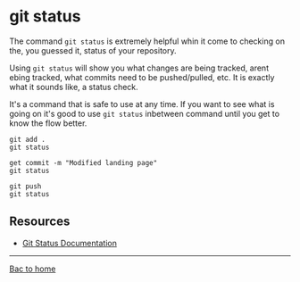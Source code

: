 # git status

The command `git status` is extremely helpful whin it come to checking on the, you guessed it, status of your repository.

Using `git status` will show you what changes are being tracked, arent ebing tracked, what commits need to be pushed/pulled, etc. It is exactly what it sounds like, a status check.

It's a command that is safe to use at any time. If you want to see what is going on it's good to use `git status` inbetween command until you get to know the flow better.

```
git add .
git status

get commit -m "Modified landing page"
git status

git push
git status
```

## Resources

- [Git Status Documentation](https://git-scm.com/docs/git-status)

---

[Bac to home](../README.md)